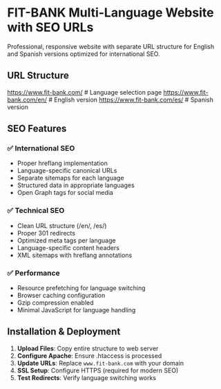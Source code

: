 # FIT-BANK Multi-Language Website with SEO URLs

Professional, responsive website with separate URL structure for English and Spanish versions optimized for international SEO.

## URL Structure

https://www.fit-bank.com/ # Language selection page https://www.fit-bank.com/en/ # English version https://www.fit-bank.com/es/ # Spanish version


## SEO Features

### ✅ **International SEO**
- Proper hreflang implementation
- Language-specific canonical URLs
- Separate sitemaps for each language
- Structured data in appropriate languages
- Open Graph tags for social media

### ✅ **Technical SEO**
- Clean URL structure (/en/, /es/)
- Proper 301 redirects
- Optimized meta tags per language
- Language-specific content headers
- XML sitemaps with hreflang annotations

### ✅ **Performance**
- Resource prefetching for language switching
- Browser caching configuration
- Gzip compression enabled
- Minimal JavaScript for language handling

## Installation & Deployment

1. **Upload Files**: Copy entire structure to web server
2. **Configure Apache**: Ensure .htaccess is processed
3. **Update URLs**: Replace `www.fit-bank.com` with your domain
4. **SSL Setup**: Configure HTTPS (required for modern SEO)
5. **Test Redirects**: Verify language switching works


